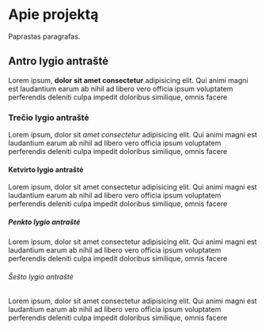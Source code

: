 # Apie projektą

Paprastas paragrafas.

## Antro lygio antraštė

Lorem ipsum, **dolor sit amet consectetur** adipisicing elit. Qui animi magni est laudantium earum ab nihil ad libero vero officia ipsum voluptatem perferendis deleniti culpa impedit doloribus similique, omnis facere

### Trečio lygio antraštė

Lorem ipsum, dolor sit _amet consectetur_ adipisicing elit. Qui animi magni est laudantium earum ab nihil ad libero vero officia ipsum voluptatem perferendis deleniti culpa impedit doloribus similique, omnis facere

#### Ketvirto lygio antraštė

Lorem ipsum, dolor sit amet consectetur adipisicing elit. Qui animi magni est laudantium earum ab nihil ad libero vero officia ipsum voluptatem perferendis deleniti culpa impedit doloribus similique, omnis facere

##### Penkto lygio antraštė

Lorem ipsum, dolor sit amet consectetur adipisicing elit. Qui animi magni est laudantium earum ab nihil ad libero vero officia ipsum voluptatem perferendis deleniti culpa impedit doloribus similique, omnis facere

###### Šešto lygio antraštė

Lorem ipsum, dolor sit amet consectetur adipisicing elit. Qui animi magni est laudantium earum ab nihil ad libero vero officia ipsum voluptatem perferendis deleniti culpa impedit doloribus similique, omnis facere